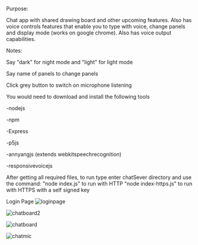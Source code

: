 Purpose: 

Chat app with shared drawing board and other upcoming features. Also has voice
controls features that enable you to type with voice, change panels and display mode
(works on google chrome). Also has voice output capabilities.

Notes:

Say "dark" for night mode and "light" for light mode

Say name of panels to change panels

Click grey button to switch on microphone listening

You would need to download and install the following tools

-nodejs

-npm

-Express

-p5js

-annyangjs (extends webkitspeechrecognition)

-responsivevoicejs


After getting all required files, to run type enter chatSever directory and use the command:
"node index.js" to run with HTTP
"node index-https.js" to run with HTTPS with a self signed key


Login Page
![loginpage](https://user-images.githubusercontent.com/15314851/44919887-8c4efe00-ad0c-11e8-92dd-bf3e3871af5e.png)

![chatboard2](https://user-images.githubusercontent.com/15314851/44919909-953fcf80-ad0c-11e8-889c-bf0915a636e3.png)

![chatboard](https://user-images.githubusercontent.com/15314851/44919929-a2f55500-ad0c-11e8-8432-9609680ae1aa.png)

![chatmic](https://user-images.githubusercontent.com/15314851/44919934-a7ba0900-ad0c-11e8-9f96-2a661fa7e9c5.png)
